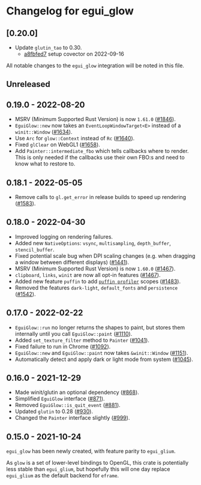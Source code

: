 # Changelog for egui_glow

## \[0.20.0]

- Update `glutin_tao` to 0.30.
  - [a8fbfed7](https://github.com/tauri-apps/egui/commit/a8fbfed7bc45ba42a1623bcb6487a4301d93e996) setup covector on 2022-09-16

All notable changes to the `egui_glow` integration will be noted in this file.

## Unreleased

## 0.19.0 - 2022-08-20

- MSRV (Minimum Supported Rust Version) is now `1.61.0` ([#1846](https://github.com/emilk/egui/pull/1846)).
- `EguiGlow::new` now takes an `EventLoopWindowTarget<E>` instead of a `winit::Window` ([#1634](https://github.com/emilk/egui/pull/1634)).
- Use `Arc` for `glow::Context` instead of `Rc` ([#1640](https://github.com/emilk/egui/pull/1640)).
- Fixed `glClear` on WebGL1 ([#1658](https://github.com/emilk/egui/pull/1658)).
- Add `Painter::intermediate_fbo` which tells callbacks where to render. This is only needed if the callbacks use their own FBO:s and need to know what to restore to.

## 0.18.1 - 2022-05-05

- Remove calls to `gl.get_error` in release builds to speed up rendering ([#1583](https://github.com/emilk/egui/pull/1583)).

## 0.18.0 - 2022-04-30

- Improved logging on rendering failures.
- Added new `NativeOptions`: `vsync`, `multisampling`, `depth_buffer`, `stencil_buffer`.
- Fixed potential scale bug when DPI scaling changes (e.g. when dragging a  window between different displays) ([#1441](https://github.com/emilk/egui/pull/1441)).
- MSRV (Minimum Supported Rust Version) is now `1.60.0` ([#1467](https://github.com/emilk/egui/pull/1467)).
- `clipboard`, `links`, `winit` are now all opt-in features ([#1467](https://github.com/emilk/egui/pull/1467)).
- Added new feature `puffin` to add [`puffin profiler`](https://github.com/EmbarkStudios/puffin) scopes ([#1483](https://github.com/emilk/egui/pull/1483)).
- Removed the features `dark-light`, `default_fonts` and `persistence` ([#1542](https://github.com/emilk/egui/pull/1542)).

## 0.17.0 - 2022-02-22

- `EguiGlow::run` no longer returns the shapes to paint, but stores them internally until you call `EguiGlow::paint` ([#1110](https://github.com/emilk/egui/pull/1110)).
- Added `set_texture_filter` method to `Painter` ([#1041](https://github.com/emilk/egui/pull/1041)).
- Fixed failure to run in Chrome ([#1092](https://github.com/emilk/egui/pull/1092)).
- `EguiGlow::new` and `EguiGlow::paint` now takes `&winit::Window` ([#1151](https://github.com/emilk/egui/pull/1151)).
- Automatically detect and apply dark or light mode from system ([#1045](https://github.com/emilk/egui/pull/1045)).

## 0.16.0 - 2021-12-29

- Made winit/glutin an optional dependency ([#868](https://github.com/emilk/egui/pull/868)).
- Simplified `EguiGlow` interface ([#871](https://github.com/emilk/egui/pull/871)).
- Removed `EguiGlow::is_quit_event` ([#881](https://github.com/emilk/egui/pull/881)).
- Updated `glutin` to 0.28 ([#930](https://github.com/emilk/egui/pull/930)).
- Changed the `Painter` interface slightly ([#999](https://github.com/emilk/egui/pull/999)).

## 0.15.0 - 2021-10-24

`egui_glow` has been newly created, with feature parity to `egui_glium`.

As `glow` is a set of lower-level bindings to OpenGL, this crate is potentially less stable than `egui_glium`,
but hopefully this will one day replace `egui_glium` as the default backend for `eframe`.

